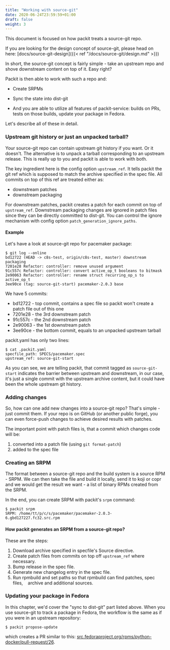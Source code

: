 ```yaml
---
title: "Working with source-git"
date: 2020-06-24T23:59:59+01:00
draft: false
weight: 3
---
```

This document is focused on how packit treats a source-git repo.

If you are looking for the design concept of source-git, please head on here:
[docs/source-git-design]({{< ref "/docs/source-git/design.md" >}})

In short, the source-git concept is fairly simple - take an upstream repo and shove
downstream content on top of it. Easy right?

Packit is then able to work with such a repo and:

* Create SRPMs

* Sync the state into dist-git

* And you are able to utilize all features of packit-service: builds on PRs,
  tests on those builds, update your package in Fedora.

Let's describe all of these in detail.


### Upstream git history or just an unpacked tarball?

Your source-git repo can contain upstream git history if you want. Or it
doesn't. The alternative is to unpack a tarball corresponding to an upstream
release. This is really up to you and packit is able to work with both.

The key ingredient here is the config option `upstream_ref`. It tells packit
the git ref which is supposed to match the archive specified in the spec file.
All commits on top of this ref are treated either as:

* downstream patches
* downstream packaging

For downstream patches, packit creates a patch for each commit on top of
`upstream_ref`. Downstream packaging changes are ignored in patch files since
they can be directly committed to dist-git. You can control the ignore
mechanism with config option `patch_generation_ignore_paths`.


#### Example

Let's have a look at source-git repo for pacemaker package:
```
$ git log --online
bd12722 (HEAD -> c8s-test, origin/c8s-test, master) downstream packaging
7201e28 Refactor: controller: remove unused argument
91c557c Refactor: controller: convert active_op_t booleans to bitmask
2e90063 Refactor: controller: rename struct recurring_op_s to active_op_t
3ee90ce (tag: source-git-start) pacemaker-2.0.3 base
```

We have 5 commits:
* bd12722 - top commit, contains a spec file so packit won't create a patch file out of this one
* 7201e28 - the 3rd downstream patch
* 91c557c - the 2nd downstream patch
* 2e90063 - the 1st downstream patch
* 3ee90ce - the bottom commit, equals to an unpacked upstream tarball

packit.yaml has only two lines:
```
$ cat .packit.yaml
specfile_path: SPECS/pacemaker.spec
upstream_ref: source-git-start
```

As you can see, we are telling packit, that commit tagged as `source-git-start`
indicates the barrier between upstream and downstream, in our case, it's just a
single commit with the upstream archive content, but it could have been the
whole upstream git history.


### Adding changes

So, how can one add new changes into a source-git repo? That's simple - just
commit them. If your repo is on GitHub (or another public forge), you can even
force-push changes to achieve desired results with patches.

The important point with patch files is, that a commit which changes code will be:
1. converted into a patch file (using `git format-patch`)
2. added to the spec file


### Creating an SRPM

The format between a source-git repo and the build system is a source RPM - 
SRPM. We can then take the file and build it locally, send it to koji or copr
and we would get the result we want - a list of binary RPMs created from the
SRPM.

In the end, you can create SRPM with packit's `srpm` command:
```
$ packit srpm
SRPM: /home/tt/p/c/s/pacemaker/pacemaker-2.0.3-6.gbd127227.fc32.src.rpm
```

#### How packit generates an SRPM from a source-git repo?

These are the steps:

1. Download archive specified in specfile's Source directive.
2. Create patch files from commits on top off `upstream_ref` where necessary.
3. Bump release in the spec file.
4. Generate new changelog entry in the spec file.
5. Run rpmbuild and set paths so that rpmbuild can find patches, spec files,
   archive and additional sources.


### Updating your package in Fedora

In this chapter, we'd cover the "sync to dist-git" part listed above. When you
use source-git to track a package in Fedora, the workflow is the same as if you
were in an upstream repository:
```
$ packit propose-update
```

which creates a PR similar to this: [src.fedoraproject.org/rpms/python-docker/pull-request/26](https://src.fedoraproject.org/rpms/python-docker/pull-request/26).
